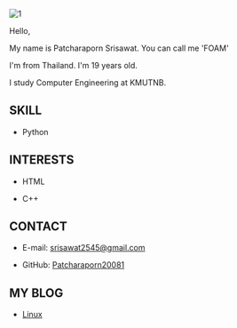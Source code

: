 ![1](C:\Users\s6401012620081\Downloads\รูป1)

Hello,

My name is Patcharaporn Srisawat. You can call me 'FOAM'

I'm from Thailand. I'm 19 years old.

I study Computer Engineering at KMUTNB.

## SKILL
* Python

## INTERESTS
* HTML

* C++

## CONTACT
* E-mail: srisawat2545@gmail.com

* GitHub: [Patcharaporn20081](https://patcharaporn20081.github.io/)

## MY BLOG
* [Linux](https://patcharaporn20081.github.io/)
